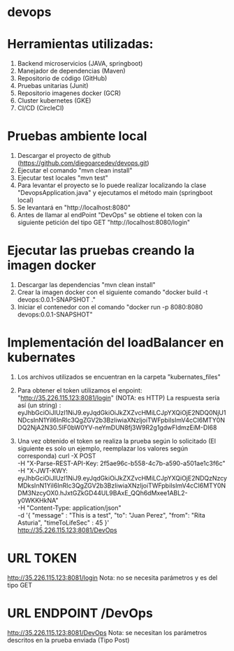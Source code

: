 # devops

# Herramientas utilizadas:

1) Backend microservicios (JAVA, springboot)
2) Manejador de dependencias (Maven)
3) Repositorio de código (GitHub)
4) Pruebas unitarias (Junit)
5) Repositorio imagenes docker (GCR)
6) Cluster kubernetes (GKE)
7) CI/CD (CircleCI)

# Pruebas ambiente local

1) Descargar el proyecto de github (https://github.com/diegoarcedev/devops.git)
2) Ejecutar el comando "mvn clean install"
3) Ejecutar test locales "mvn test"
4) Para levantar el proyecto se lo puede realizar localizando la clase "DevopsApplication.java" y ejecutamos el método main (springboot local)
5) Se levantará en "http://localhost:8080"
6) Antes de llamar al endPoint "DevOps" se obtiene el token con la siguiente petición del tipo GET "http://localhost:8080/login"

# Ejecutar las pruebas creando la imagen docker
1) Descargar las dependencias "mvn clean install"
2) Crear la imagen docker con el siguiente comando "docker build -t devops:0.0.1-SNAPSHOT ."
3) Iniciar el contenedor con el comando "docker run -p 8080:8080 devops:0.0.1-SNAPSHOT"

# Implementación del loadBalancer en kubernates
1) Los archivos utilizados se encuentran en la carpeta "kubernates_files"
2) Para obtener el token utilizamos el enpoint: "http://35.226.115.123:8081/login" (NOTA: es HTTP)
    La respuesta sería así (un string) :   eyJhbGciOiJIUzI1NiJ9.eyJqdGkiOiJkZXZvcHMiLCJpYXQiOjE2NDQ0NjU1NDcsInN1YiI6InRlc3QgZGV2b3BzIiwiaXNzIjoiTWFpbiIsImV4cCI6MTY0NDQ2NjA2N30.5IF0bW0YV-neYmDUN8fj3W9R2g1gdwFIdmzEiM-DI68

3) Una vez obtenido el token se realiza la prueba según lo solicitado (El siguiente es solo un ejemplo, reemplazar los valores según corresponda)
   curl -X POST \
   -H "X-Parse-REST-API-Key: 2f5ae96c-b558-4c7b-a590-a501ae1c3f6c" \
   -H "X-JWT-KWY: eyJhbGciOiJIUzI1NiJ9.eyJqdGkiOiJkZXZvcHMiLCJpYXQiOjE2NDQzNzcyMDksInN1YiI6InRlc3QgZGV2b3BzIiwiaXNzIjoiTWFpbiIsImV4cCI6MTY0NDM3NzcyOX0.hJxtGZkGD44UL9BAxE_QQh6dMxee1ABL2-y0WKKHkNA" \
   -H "Content-Type: application/json" \
   -d '{ "message" : "This is a test", "to": "Juan Perez", "from": "Rita Asturia", "timeToLifeSec" : 45 }' \
   http://35.226.115.123:8081/DevOps


# URL TOKEN 
http://35.226.115.123:8081/login
Nota: no se necesita parámetros y es del tipo GET

# URL ENDPOINT /DevOps
http://35.226.115.123:8081/DevOps
Nota: se necesitan los parámetros descritos en la prueba enviada (Tipo Post)





